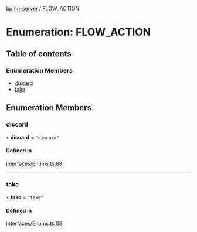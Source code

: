 [bpmn-server](../README.md) / FLOW\_ACTION

# Enumeration: FLOW\_ACTION

## Table of contents

### Enumeration Members

- [discard](FLOW_ACTION.md#discard)
- [take](FLOW_ACTION.md#take)

## Enumeration Members

### discard

• **discard** = ``"discard"``

#### Defined in

[interfaces/Enums.ts:88](https://github.com/bpmnServer/bpmn-server/blob/b56411b/src/interfaces/Enums.ts#L88)

___

### take

• **take** = ``"take"``

#### Defined in

[interfaces/Enums.ts:88](https://github.com/bpmnServer/bpmn-server/blob/b56411b/src/interfaces/Enums.ts#L88)
